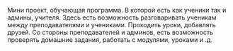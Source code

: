 Мини проект, обучающая программа.
В которой есть как ученики так и админы, учителя. Здесь есть возможность разговаривать ученикам между преподавателями и учениками.
Проходить уроки, добавлять друзей. Со стороны преподавателей и админов, есть возможность проверять домашние задания, работать с модулями, уроками и .д.
